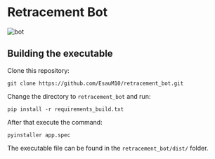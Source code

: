 # Retracement Bot
![bot](https://github.com/EsauM10/retracement_bot/assets/33939999/4d4bc69e-3281-4fab-8e24-8e52267bdad8)

## Building the executable
Clone this repository:
```
git clone https://github.com/EsauM10/retracement_bot.git
```
Change the directory to `retracement_bot` and run:
```
pip install -r requirements_build.txt
```
After that execute the command:
```
pyinstaller app.spec
```
The executable file can be found in the `retracement_bot/dist/` folder.
